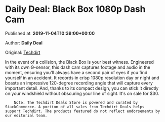 
# Daily Deal: Black Box 1080p Dash Cam

Published at: **2019-11-04T10:39:00+00:00**

Author: **Daily Deal**

Original: [Techdirt](https://www.techdirt.com/articles/20191104/09501443318/daily-deal-black-box-1080p-dash-cam.shtml)

In the event of a collision, the Black Box is your best witness. Engineered with its own G-sensor, this dash cam captures footage and audio in the moment, ensuring you'll always have a second pair of eyes if you find yourself in an accident. It records in crisp 1080p resolution day or night and boasts an impressive 120-degree recording angle that will capture every important detail. And, thanks to its compact design, you can stick it directly on your windshield without obscuring your line of sight. It's on sale for $30.

        Note: The Techdirt Deals Store is powered and curated by StackCommerce. A portion of all sales from Techdirt Deals helps support Techdirt. The products featured do not reflect endorsements by our editorial team.
      
